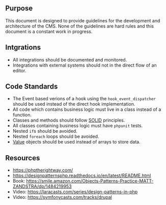 ## Purpose

This document is designed to provide guidelines for the development and architecture of the CMS.  None of the guidelines are hard rules and this document is a constant work in progress.

## Intgrations

* All integrations should be documented and monitored.
* Integrations with external systems should not in the direct flow of an editor.

## Code Standards

* The Event based verions of a hook using the `hook_event_dispatcher` should be used instead of the direct hook implementation.
* All code which contains business logic must live in a class instead of a function.
* Classes and methods should follow [SOLID](https://en.wikipedia.org/wiki/SOLID) principles. 
* All classes containing business logic must have `phpunit` tests.
* Nested `if`s should be avoided.
* Nested `foreach` loops should be avoided.
* [Value](https://martinfowler.com/eaaCatalog/valueObject.html) objects should be used instead of arrays to store data.

## Resources

* https://phptherightway.com/
* https://designpatternsphp.readthedocs.io/en/latest/README.html
* Book: https://smile.amazon.com/Objects-Patterns-Practice-MATT-ZANDSTRA/dp/1484219953
* Video: https://laracasts.com/series/design-patterns-in-php
* Video: https://symfonycasts.com/tracks/drupal
